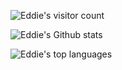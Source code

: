 
![Eddie's visitor count](https://profile-counter.glitch.me/{noodleslove}/count.svg)


![Eddie's Github stats](https://github-readme-stats.vercel.app/api?username=noodleslove&count_private=true)


![Eddie's top languages](https://github-readme-stats.vercel.app/api/top-langs?username=noodleslove&langs_count=5&layout=compact)
